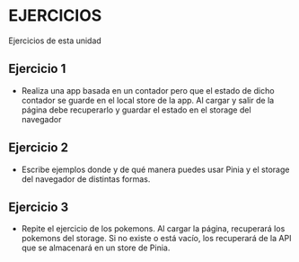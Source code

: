 # EJERCICIOS
Ejercicios de esta unidad


## Ejercicio 1 
- Realiza una app basada en un contador pero que el estado de dicho contador se guarde en el local store de la app. Al cargar y salir de la página debe recuperarlo y guardar el estado en el storage del navegador

## Ejercicio 2
- Escribe ejemplos donde y de qué manera puedes usar Pinia y el storage del navegador de distintas formas.


## Ejercicio 3
- Repite el ejercicio de los pokemons. Al cargar la página, recuperará los pokemons del storage. Si no existe o está vacío, los recuperará de la API que se almacenará en un store de Pinia.
